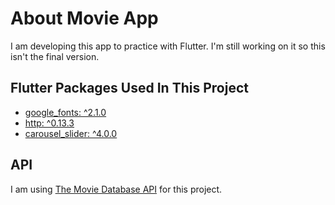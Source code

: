 # About Movie App

I am developing this app to practice with Flutter. I'm still working on it so this isn't the final version.

## Flutter Packages Used In This Project
  
- [google_fonts: ^2.1.0](https://pub.dev/packages/google_fonts)
- [http: ^0.13.3](https://pub.dev/packages/http)
- [carousel_slider: ^4.0.0](https://pub.dev/packages/carousel_slider)

## API

I am using [The Movie Database API](https://www.themoviedb.org/documentation/api) for this project.

